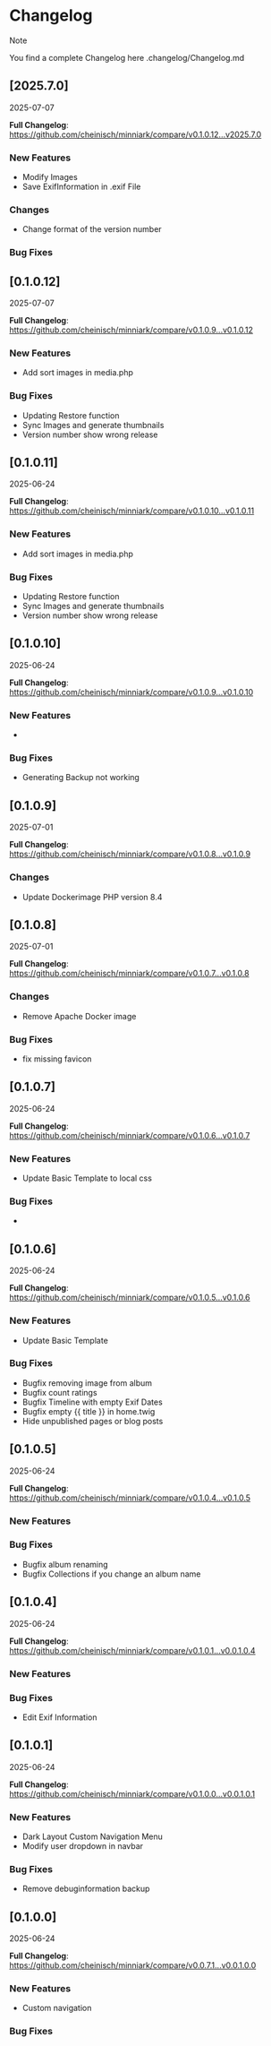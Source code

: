 # Changelog

> [!NOTE]
> You find a complete Changelog here .changelog/Changelog.md

## [2025.7.0]
2025-07-07

**Full Changelog**: https://github.com/cheinisch/minniark/compare/v0.1.0.12...v2025.7.0

### New Features
- Modify Images
- Save ExifInformation in .exif File

### Changes
- Change format of the version number

### Bug Fixes


## [0.1.0.12]
2025-07-07

**Full Changelog**: https://github.com/cheinisch/minniark/compare/v0.1.0.9...v0.1.0.12

### New Features
- Add sort images in media.php

### Bug Fixes
- Updating Restore function
- Sync Images and generate thumbnails
- Version number show wrong release

## [0.1.0.11]
2025-06-24

**Full Changelog**: https://github.com/cheinisch/minniark/compare/v0.1.0.10...v0.1.0.11

### New Features
- Add sort images in media.php

### Bug Fixes
- Updating Restore function
- Sync Images and generate thumbnails
- Version number show wrong release

## [0.1.0.10]
2025-06-24

**Full Changelog**: https://github.com/cheinisch/minniark/compare/v0.1.0.9...v0.1.0.10

### New Features
- 

### Bug Fixes
- Generating Backup not working

## [0.1.0.9]
2025-07-01

**Full Changelog**: https://github.com/cheinisch/minniark/compare/v0.1.0.8...v0.1.0.9

### Changes
- Update Dockerimage PHP version 8.4

## [0.1.0.8]
2025-07-01

**Full Changelog**: https://github.com/cheinisch/minniark/compare/v0.1.0.7...v0.1.0.8

### Changes
- Remove Apache Docker image

### Bug Fixes
- fix missing favicon

## [0.1.0.7]
2025-06-24

**Full Changelog**: https://github.com/cheinisch/minniark/compare/v0.1.0.6...v0.1.0.7

### New Features
- Update Basic Template to local css

### Bug Fixes
- 



## [0.1.0.6]
2025-06-24

**Full Changelog**: https://github.com/cheinisch/minniark/compare/v0.1.0.5...v0.1.0.6

### New Features
- Update Basic Template

### Bug Fixes
- Bugfix removing image from album
- Bugfix count ratings
- Bugfix Timeline with empty Exif Dates
- Bugfix empty {{ title }} in home.twig
- Hide unpublished pages or blog posts



## [0.1.0.5]
2025-06-24

**Full Changelog**: https://github.com/cheinisch/minniark/compare/v0.1.0.4...v0.1.0.5

### New Features

### Bug Fixes
- Bugfix album renaming
- Bugfix Collections if you change an album name


## [0.1.0.4]
2025-06-24

**Full Changelog**: https://github.com/cheinisch/minniark/compare/v0.1.0.1...v0.0.1.0.4

### New Features

### Bug Fixes
- Edit Exif Information


## [0.1.0.1]
2025-06-24

**Full Changelog**: https://github.com/cheinisch/minniark/compare/v0.1.0.0...v0.0.1.0.1

### New Features
- Dark Layout Custom Navigation Menu
- Modify user dropdown in navbar

### Bug Fixes
- Remove debuginformation backup

## [0.1.0.0]
2025-06-24

**Full Changelog**: https://github.com/cheinisch/minniark/compare/v0.0.7.1...v0.0.1.0.0

### New Features
- Custom navigation

### Bug Fixes
